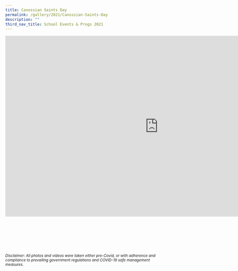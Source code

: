 ```yaml
---
title: Canossian Saints Day
permalink: /gallery/2021/Canossian-Saints-Day
description: ""
third_nav_title: School Events & Progs 2021
---
```

<iframe allowfullscreen="true" height="569" width="960" frameborder="0" src="https://docs.google.com/presentation/d/e/2PACX-1vT-E5dGjY4G0d0lsTOw1TCUfxPwX1YHHW9f7jGcsJHJGtngHzJJarX-yej-CDqCClmXiMTx3RNZDmBT/embed?start=true&amp;loop=true&amp;delayms=5000"></iframe>

<br><br><br><br><br><br>
<sup>_Disclaimer: All photos and videos were taken either pre-Covid, or with adherence and compliance to prevailing government regulations and COVID-19 safe management measures._</sup>
